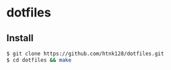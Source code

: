 # dotfiles

## Install
```bash
$ git clone https://github.com/htnk128/dotfiles.git
$ cd dotfiles && make
```